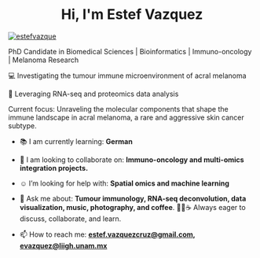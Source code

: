 <h1 align="center">Hi, I'm Estef Vazquez</h1>

<p align="left"> <a href="https://twitter.com/estefvazque" target="blank"><img src="https://img.shields.io/twitter/follow/estefvazque?logo=twitter&style=for-the-badge" alt="estefvazque" /></a> </p>

PhD Candidate in Biomedical Sciences | Bioinformatics | Immuno-oncology | Melanoma Research

💻 Investigating the tumour immune microenvironment of acral melanoma  

🧬 Leveraging RNA-seq and proteomics data analysis  

Current focus: Unraveling the molecular components that shape the immune landscape in acral melanoma, a rare and aggressive skin cancer subtype.

- 📚 I am currently learning: **German**

- 🔬 I am looking to collaborate on: **Immuno-oncology and multi-omics integration projects.**

- ☺︎ I’m looking for help with: **Spatial omics and machine learning**

- 💬 Ask me about: **Tumour immunology, RNA-seq deconvolution, data visualization, music, photography, and coffee**. 🎸🎶☕ Always eager to discuss, collaborate, and learn. 

- 📫 How to reach me: **estef.vazquezcruz@gmail.com, evazquez@liigh.unam.mx**

